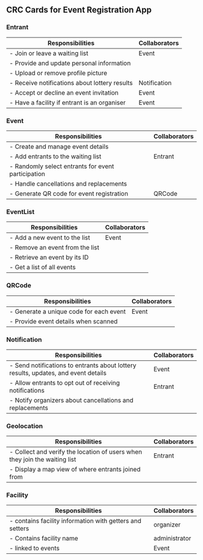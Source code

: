 ## CRC Cards for Event Registration App

### Entrant
| **Responsibilities**                                                                                  | **Collaborators**               |
|-------------------------------------------------------------------------------------------------------|---------------------------------|
| - Join or leave a waiting list                                                                         | Event                          |
| - Provide and update personal information                                                              |                                 |
| - Upload or remove profile picture                                                                     |                                 |
| - Receive notifications about lottery results                                                          | Notification                    |
| - Accept or decline an event invitation                                                                | Event                           |
| - Have a facility if entrant is an organiser                                                           | Event                           |


### Event
| **Responsibilities**                                                                                  | **Collaborators**               |
|-------------------------------------------------------------------------------------------------------|---------------------------------|
| - Create and manage event details                                                                      |                                 |
| - Add entrants to the waiting list                                                                     | Entrant                         |
| - Randomly select entrants for event participation                                                      |                      |
| - Handle cancellations and replacements                                                                |                       |
| - Generate QR code for event registration                                                              | QRCode                          |

### EventList
| **Responsibilities**                                                                                      | **Collaborators**               |
|-----------------------------------------------------------------------------------------------------------|---------------------------------|
| - Add a new event to the list                                                                              | Event                           |
| - Remove an event from the list                                                                            |                         |
| - Retrieve an event by its ID                                                                              |                         |
| - Get a list of all events                                                                                 |                        |

### QRCode
| **Responsibilities**                                                                                  | **Collaborators**               |
|-------------------------------------------------------------------------------------------------------|---------------------------------|
| - Generate a unique code for each event                                                                | Event                           |
| - Provide event details when scanned                                                                   |                          |

### Notification
| **Responsibilities**                                                                               | **Collaborators**               |
|----------------------------------------------------------------------------------------------------|---------------------------------|
| - Send notifications to entrants about lottery results, updates, and event details                 |Event                             |
| - Allow entrants to opt out of receiving notifications                                              | Entrant                         |
| - Notify organizers about cancellations and replacements                                            |                                  |

### Geolocation
| **Responsibilities**                                                                               | **Collaborators**               |
|----------------------------------------------------------------------------------------------------|---------------------------------|
| - Collect and verify the location of users when they join the waiting list                          | Entrant                        |
| - Display a map view of where entrants joined from                                                  |                                |

### Facility
| **Responsibilities**                                                                               | **Collaborators**               |
|----------------------------------------------------------------------------------------------------|---------------------------------|
| - contains facility information with getters and setters                                         | organizer                          | 
| - Contains facility name                                                                           | administrator                  |
| - linked to events                                                                                | Event                          |